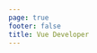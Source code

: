 ```yaml
---
page: true
footer: false
title: Vue Developer
---
```


<script setup>
import { useData } from 'vitepress'
import { onMounted, ref } from 'vue'
import developersData from './developers.json'
import Page from './components/DeveloperPage.vue'

const { page } = useData()
const developer = ref(developersData.find(dev => dev.slug === page.value.params.developerSlug) || {})

onMounted(() => {
  if (developer.value) {
    document.title = `${developer.value.name} - Vue Developer | hunt.js`
  }
})
</script>

<Page :developer="developer" />
